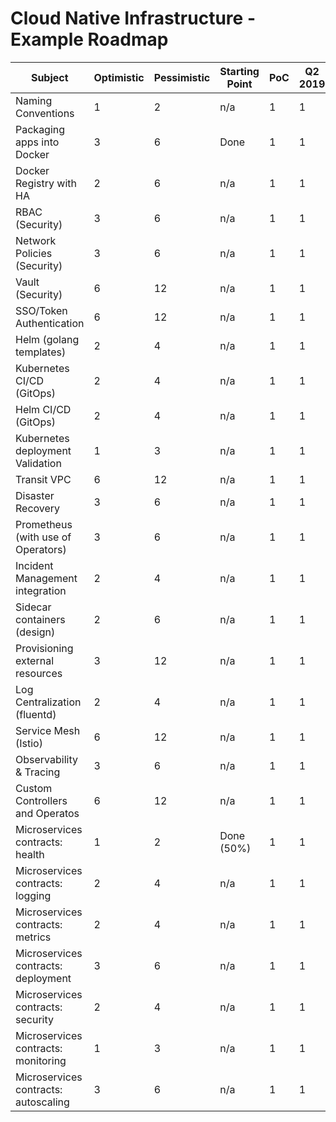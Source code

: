 # Cloud Native Infrastructure - Example Roadmap

| Subject | Optimistic | Pessimistic | Starting Point | PoC | Q2 2019 | Q3 2019 | Q4 2019 |
| --- | --- | --- | --- | --- | --- | --- | --- |
| Naming Conventions                         | 1 | 2  | n/a | 1 | 1 | TBD |
| Packaging apps into Docker                 | 3 | 6  | Done | 1 | 1 | TBD | 
| Docker Registry with HA                    | 2 | 6  | n/a | 1 | 1 | TBD |
| RBAC (Security)                            | 3 | 6  | n/a | 1 | 1 | TBD |
| Network Policies (Security)                | 3 | 6  | n/a | 1 | 1 | TBD |
| Vault (Security)                           | 6 | 12 | n/a | 1 | 1 | TBD |
| SSO/Token Authentication                   | 6 | 12 | n/a | 1 | 1 | TBD |
| Helm (golang templates)                    | 2 | 4  | n/a | 1 | 1 | TBD |
| Kubernetes CI/CD (GitOps)                  | 2 | 4  | n/a | 1 | 1 | TBD |
| Helm CI/CD (GitOps)                        | 2 | 4  | n/a | 1 | 1 | TBD |
| Kubernetes deployment Validation           | 1 | 3  | n/a | 1 | 1 | TBD |
| Transit VPC                                | 6 | 12 | n/a | 1 | 1 | TBD |
| Disaster Recovery                          | 3 | 6  | n/a | 1 | 1 | TBD |
| Prometheus (with use of Operators)         | 3 | 6  | n/a | 1 | 1 | TBD |
| Incident Management integration            | 2 | 4  | n/a | 1 | 1 | TBD |
| Sidecar containers (design)                | 2 | 6  | n/a | 1 | 1 | TBD |
| Provisioning external resources            | 3 | 12 | n/a | 1 | 1 | TBD |
| Log Centralization (fluentd)               | 2 | 4  | n/a | 1 | 1 | TBD |
| Service Mesh (Istio)                       | 6 | 12 | n/a | 1 | 1 | TBD |
| Observability & Tracing                    | 3 | 6  | n/a | 1 | 1 | TBD |
| Custom Controllers and Operatos            | 6 | 12 | n/a | 1 | 1 | TBD |
| Microservices contracts: health            | 1 | 2  | Done (50%) | 1 | 1 | TBD |
| Microservices contracts: logging           | 2 | 4  | n/a | 1 | 1 | TBD |
| Microservices contracts: metrics           | 2 | 4  | n/a | 1 | 1 | TBD |
| Microservices contracts: deployment        | 3 | 6  | n/a | 1 | 1 | TBD |
| Microservices contracts: security          | 2 | 4  | n/a | 1 | 1 | TBD |
| Microservices contracts: monitoring        | 1 | 3  | n/a | 1 | 1 | TBD |
| Microservices contracts: autoscaling       | 3 | 6  | n/a | 1 | 1 | TBD |
